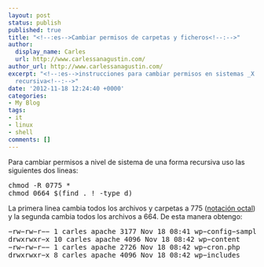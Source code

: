 ```yaml
---
layout: post
status: publish
published: true
title: "<!--:es-->Cambiar permisos de carpetas y ficheros<!--:-->"
author:
  display_name: Carles
  url: http://www.carlessanagustin.com/
author_url: http://www.carlessanagustin.com/
excerpt: "<!--:es-->instrucciones para cambiar permisos en sistemas _X de una forma
  recursiva<!--:-->"
date: '2012-11-18 12:24:40 +0000'
categories:
- My Blog
tags:
- it
- linux
- shell
comments: []
---
```

<p><!--:es-->Para cambiar permisos a nivel de sistema de una forma recursiva uso las siguientes dos lineas:</p>
<pre>chmod -R 0775 *
chmod 0664 $(find . ! -type d)
</pre>
<p>La primera linea cambia todos los archivos y carpetas a 775 (<a title="Notaci&oacute;n Octal" href="es.wikipedia.org/wiki/Permisos_de_acceso_a_archivos#Notaci.C3.B3n_octal" target="_blank">notaci&oacute;n octal</a>) y la segunda cambia todos los archivos a 664. De esta manera obtengo:</p>
<pre>&minus;rw&minus;rw&minus;r&minus;&minus; 1 carles apache 3177 Nov 18 08:41 wp&minus;config&minus;sample.php
drwxrwxr&minus;x 10 carles apache 4096 Nov 18 08:42 wp&minus;content
&minus;rw&minus;rw&minus;r&minus;&minus; 1 carles apache 2726 Nov 18 08:42 wp&minus;cron.php
drwxrwxr&minus;x 8 carles apache 4096 Nov 18 08:42 wp&minus;includes</pre>
<p><!--:--></p>
